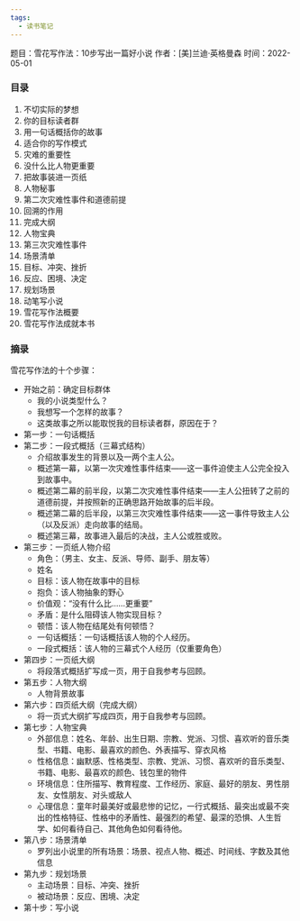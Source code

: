 ```yaml
---
tags:
  - 读书笔记
---
```


题目：雪花写作法：10步写出一篇好小说
作者：[美]兰迪·英格曼森
时间：2022-05-01
### 目录
1. 不切实际的梦想
2. 你的目标读者群
3. 用一句话概括你的故事
4. 适合你的写作模式
5. 灾难的重要性
6. 没什么比人物更重要
7. 把故事装进一页纸
8. 人物秘事
9. 第二次灾难性事件和道德前提
10. 回溯的作用
11. 完成大纲
12. 人物宝典
13. 第三次灾难性事件
14. 场景清单
15. 目标、冲突、挫折
16. 反应、困境、决定
17. 规划场景
18. 动笔写小说
19. 雪花写作法概要
20. 雪花写作法成就本书
### 摘录
雪花写作法的十个步骤：
- 开始之前：确定目标群体
	- 我的小说类型什么？
	- 我想写一个怎样的故事？
	- 这类故事之所以能取悦我的目标读者群，原因在于？
- 第一步：一句话概括
- 第二步：一段式概括（三幕式结构）
	- 介绍故事发生的背景以及一两个主人公。
	- 概述第一幕，以第一次灾难性事件结束——这一事件迫使主人公完全投入到故事中。
	- 概述第二幕的前半段，以第二次灾难性事件结束——主人公扭转了之前的道德前提，并按照新的正确思路开始故事的后半段。
	- 概述第二幕的后半段，以第三次灾难性事件结束——这一事件导致主人公（以及反派）走向故事的结局。
	- 概述第三幕，故事进入最后的决战，主人公或胜或败。
- 第三步：一页纸人物介绍
	- 角色：（男主、女主、反派、导师、副手、朋友等）
	- 姓名
	- 目标：该人物在故事中的目标
	- 抱负：该人物抽象的野心
	- 价值观：“没有什么比……更重要”
	- 矛盾：是什么阻碍该人物实现目标？
	- 顿悟：该人物在结尾处有何顿悟？
	- 一句话概括：一句话概括该人物的个人经历。
	- 一段式概括：该人物的三幕式个人经历（仅重要角色）
- 第四步：一页纸大纲
	- 将段落式概括扩写成一页，用于自我参考与回顾。
- 第五步：人物大纲
	- 人物背景故事
- 第六步：四页纸大纲（完成大纲）
	- 将一页式大纲扩写成四页，用于自我参考与回顾。
- 第七步：人物宝典
	- 外部信息：姓名、年龄、出生日期、宗教、党派、习惯、喜欢听的音乐类型、书籍、电影、最喜欢的颜色、外表描写、穿衣风格
	- 性格信息：幽默感、性格类型、宗教、党派、习惯、喜欢听的音乐类型、书籍、电影、最喜欢的颜色、钱包里的物件
	- 环境信息：住所描写、教育程度、工作经历、家庭、最好的朋友、男性朋友、女性朋友、对头或敌人
	- 心理信息：童年时最美好或最悲惨的记忆，一行式概括、最突出或最不突出的性格特征、性格中的矛盾性、最强烈的希望、最深的恐惧、人生哲学、如何看待自己、其他角色如何看待他。
- 第八步：场景清单
	- 罗列出小说里的所有场景：场景、视点人物、概述、时间线、字数及其他信息
- 第九步：规划场景
	- 主动场景：目标、冲突、挫折
	- 被动场景：反应、困境、决定
- 第十步：写小说